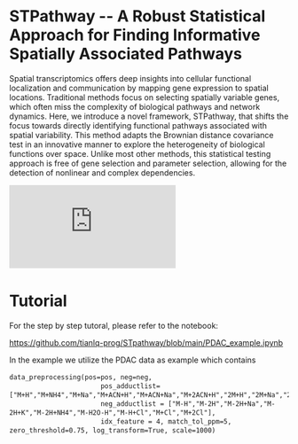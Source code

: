 # STPathway -- A Robust Statistical Approach for Finding Informative Spatially Associated Pathways
Spatial transcriptomics offers deep insights into cellular functional localization and communication by mapping gene expression to spatial locations. Traditional methods focus on selecting spatially variable genes, which often miss the complexity of biological pathways and network dynamics. Here, we introduce a novel framework, STPathway, that shifts the focus towards directly identifying functional pathways associated with spatial variability. This method adapts the Brownian distance covariance test in an innovative manner to explore the heterogeneity of biological functions over space. Unlike most other methods, this statistical testing approach is free of gene selection and parameter selection, allowing for the detection of nonlinear and complex dependencies.

![workflow](https://github.com/tianlq-prog/STpathway/blob/main/figure/frame_loc.pdf)

# Tutorial 

For the step by step tutoral, please refer to the notebook:

https://github.com/tianlq-prog/STpathway/blob/main/PDAC_example.ipynb

In the example we utilize the PDAC data as example which contains

```pythonscript
data_preprocessing(pos=pos, neg=neg, 
                       pos_adductlist=["M+H","M+NH4","M+Na","M+ACN+H","M+ACN+Na","M+2ACN+H","2M+H","2M+Na","2M+ACN+H"], 
                       neg_adductlist = ["M-H","M-2H","M-2H+Na","M-2H+K","M-2H+NH4","M-H2O-H","M-H+Cl","M+Cl","M+2Cl"], 
                       idx_feature = 4, match_tol_ppm=5, zero_threshold=0.75, log_transform=True, scale=1000)
```

